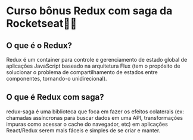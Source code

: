# Curso bônus Redux com saga da Rocketseat💜🚀

## O que é o Redux?

Redux é um container para controle e gerenciamento de estado global de aplicações JavaScript baseado na arquitetura Flux (tem o propósito de solucionar o problema de compartilhamento de estados entre componentes, tornando-o unidirecional).

## O que é Redux com saga? 
redux-saga é uma biblioteca que foca em fazer os efeitos colaterais (ex: chamadas assíncronas para buscar dados em uma API, transformações impuras como acessar o cache do navegador, etc) em aplicações React/Redux serem mais fáceis e simples de se criar e manter.
